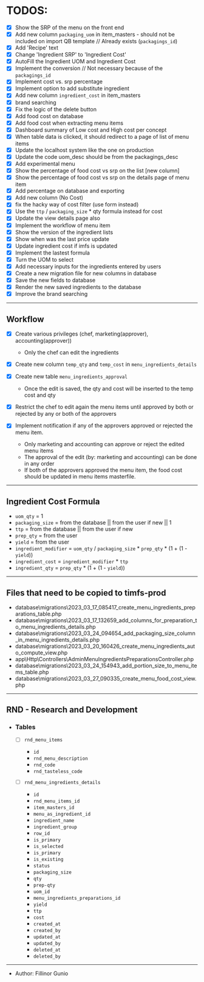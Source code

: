 # TODOS:

- [x] Show the SRP of the menu on the front end
- [x] Add new column `packaging_uom` in item_masters - should not be included on import QB template // Already exists (`packagings_id`)
- [x] Add 'Recipe' text
- [x] Change 'Ingredient SRP' to 'Ingredient Cost'
- [x] AutoFill the Ingredient UOM and Ingredient Cost
- [x] Implement the conversion // Not necessary because of the `packagings_id`
- [x] Implement cost vs. srp percentage
- [x] Implement option to add substitute ingredient
- [x] Add new column `ingredient_cost` in item_masters
- [x] brand searching
- [x] Fix the logic of the delete button
- [x] Add food cost on database
- [x] Add food cost when extracting menu items
- [x] Dashboard summary of Low cost and High cost per concept
- [x] When table data is clicked, it should redirect to a page of list of menu items
- [x] Update the localhost system like the one on production
- [x] Update the code uom_desc should be from the packagings_desc
- [x] Add experimental menu
- [x] Show the percentage of food cost vs srp on the list [new column]
- [x] Show the percentage of food cost vs srp on the details page of menu item
- [x] Add percentage on database and exporting
- [x] Add new column (No Cost)
- [x] fix the hacky way of cost filter (use form instead)
- [x] Use the `ttp` / `packaging_size` \* qty formula instead for cost
- [x] Update the view details page also
- [x] Implement the workflow of menu item
- [x] Show the version of the ingredient lists
- [x] Show when was the last price update
- [x] Update ingredient cost if imfs is updated
- [x] Implement the lastest formula
- [x] Turn the UOM to select
- [x] Add necessary inputs for the ingredients entered by users
- [x] Create a new migration file for new columns in database
- [x] Save the new fields to database
- [x] Render the new saved ingredients to the database
- [x] Improve the brand searching

---

## Workflow

- [x] Create various privileges (chef, marketing(approver), accounting(approver))

  - Only the chef can edit the ingredients

- [x] Create new column `temp_qty` and `temp_cost` in `menu_ingredients_details`
- [x] Create new table `menu_ingredients_approval`

  - Once the edit is saved, the qty and cost will be inserted to the temp cost and qty

- [x] Restrict the chef to edit again the menu items until approved by both or rejected by any or both of the approvers
- [x] Implement notification if any of the approvers approved or rejected the menu item.

  - Only marketing and accounting can approve or reject the edited menu items
  - The approval of the edit (by: marketing and accounting) can be done in any order
  - If both of the approvers approved the menu item, the food cost should be updated in menu items masterfile.

---

## Ingredient Cost Formula

- `uom_qty` = 1
- `packaging_size` = from the database || from the user if new || 1
- `ttp` = from the database || from the user if new
- `prep_qty` = from the user
- `yield` = from the user
- `ingredient_modifier` = `uom_qty` / `packaging_size` \* `prep_qty` \* (1 + (1 - `yield`))
- `ingredient_cost` = `ingredient_modifier` \* `ttp`
- `ingredient_qty` = `prep_qty` \* (1 + (1 - `yield`))

---

## Files that need to be copied to timfs-prod

- database\migrations\2023_03_17_085417_create_menu_ingredients_preparations_table.php
- database\migrations\2023_03_17_132659_add_columns_for_preparation_to_menu_ingredients_details.php
- database\migrations\2023_03_24_094654_add_packaging_size_column_in_menu_ingredients_details.php
- database\migrations\2023_03_20_160426_create_menu_ingredients_auto_compute_view.php
- app\Http\Controllers\AdminMenuIngredientsPreparationsController.php
- database\migrations\2023_03_24_154943_add_portion_size_to_menu_items_table.php
- database\migrations\2023_03_27_090335_create_menu_food_cost_view.php

---

## RND - Research and Development

- ### Tables

  - [ ] `rnd_menu_items`

    - `id`
    - `rnd_menu_description`
    - `rnd_code`
    - `rnd_tasteless_code`

  - [ ] `rnd_menu_ingredients_details`
    - `id`
    - `rnd_menu_items_id`
    - `item_masters_id`
    - `menu_as_ingredient_id`
    - `ingredient_name`
    - `ingredient_group`
    - `row_id`
    - `is_primary`
    - `is_selected`
    - `is_primary`
    - `is_existing`
    - `status`
    - `packaging_size`
    - `qty`
    - `prep-qty`
    - `uom_id`
    - `menu_ingredients_preparations_id`
    - `yield`
    - `ttp`
    - `cost`
    - `created_at`
    - `created_by`
    - `updated_at`
    - `updated_by`
    - `deleted_at`
    - `deleted_by`

---

- Author: Fillinor Gunio
